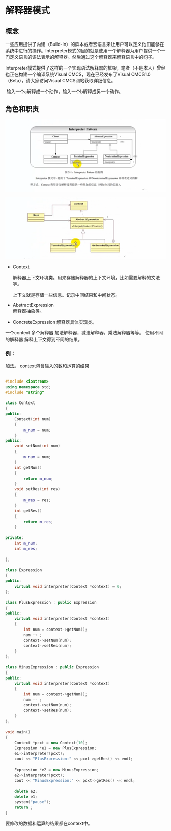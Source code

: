 # 解释器模式

## 概念

​	一些应用提供了内建（Build-In）的脚本或者宏语言来让用户可以定义他们能够在系统中进行的操作。Interpreter模式的目的就是使用一个解释器为用户提供一个一门定义语言的语法表示的解释器。然后通过这个解释器来解释语言中的句子。

​	Interpreter模式提供了这样的一个实现语法解释器的框架，笔者（不是本人）曾经也正在构建一个编译系统Visual CMCS，现在已经发布了Visual CMCS1.0（Beta），请大家访问Visual CMCS网站获取详细信息。

​	输入一个a解释成一个动作，输入一个b解释成另一个动作。

## 角色和职责

![image-20200620175136311](assets/image-20200620175136311.png)



![image-20200620175241042](assets/image-20200620175241042.png)

- Context

  解释器上下文环境类。用来存储解释器的上下文环境，比如需要解释的文法等。 

  上下文就是存储一些信息。记录中间结果和中间状态。

- AbstractExpression   
  解释器抽象类。

- ConcreteExpression
  解释器具体实现类。

一个context
多个解释器
加法解释器，减法解释器，乘法解释器等等。
使用不同的解释器 解释上下文得到不同的结果。

### 例：

加法。 context包含输入的数和运算的结果

```c++

#include <iostream>
using namespace std;
#include "string"

class Context
{
public:
	Context(int num)
	{
		m_num = num;
	}
public:
	void setNum(int num)
	{
		m_num = num;
	}
	int getNum()
	{
		return m_num;
	}
	void setRes(int res)
	{
		m_res = res;
	}
	int getRes()
	{
		return m_res;
	}

private:
	int m_num;
	int m_res;

};

class Expression
{
public:
	virtual void interpreter(Context *context) = 0;
};

class PlusExpression : public Expression
{
public:
	virtual void interpreter(Context *context)
	{
		int num = context->getNum();
		num ++ ;
		context->setNum(num);
		context->setRes(num);
	}
};

class MinusExpression : public Expression
{
public:
	virtual void interpreter(Context *context)
	{
		int num = context->getNum();
		num -- ;
		context->setNum(num);
		context->setRes(num);
	}
};

void main()
{
	Context *pcxt = new Context(10);
	Expression *e1 = new PlusExpression;
	e1->interpreter(pcxt);
	cout << "PlusExpression:" << pcxt->getRes() << endl;

	Expression *e2 = new MinusExpression;
	e2->interpreter(pcxt);
	cout << "MinusExpression:" << pcxt->getRes() << endl;

	delete e2;
	delete e1;
	system("pause");
	return ;
}
```

要修改的数据和运算的结果都在context中。